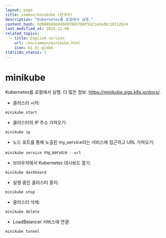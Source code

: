 ```yaml
---
layout: page
title: common/minikube (한국어)
description: "Kubernetes를 로컬에서 실행."
content_hash: bd988b69d4ddd9f885f89f5b21a2ed6c10132b24
last_modified_at: 2024-11-08
related_topics:
  - title: English version
    url: /en/common/minikube.html
    icon: bi bi-globe
tldri18n_status: 2
---
```

# minikube

Kubernetes를 로컬에서 실행.
더 많은 정보: <https://minikube.sigs.k8s.io/docs/>.

- 클러스터 시작:

`minikube start`

- 클러스터의 IP 주소 가져오기:

`minikube ip`

- 노드 포트를 통해 노출된 my_service라는 서비스에 접근하고 URL 가져오기:

`minikube service `<span class="tldr-var badge badge-pill bg-dark-lm bg-white-dm text-white-lm text-dark-dm font-weight-bold">my_service</span>` --url`

- 브라우저에서 Kubernetes 대시보드 열기:

`minikube dashboard`

- 실행 중인 클러스터 중지:

`minikube stop`

- 클러스터 삭제:

`minikube delete`

- LoadBalancer 서비스에 연결:

`minikube tunnel`
